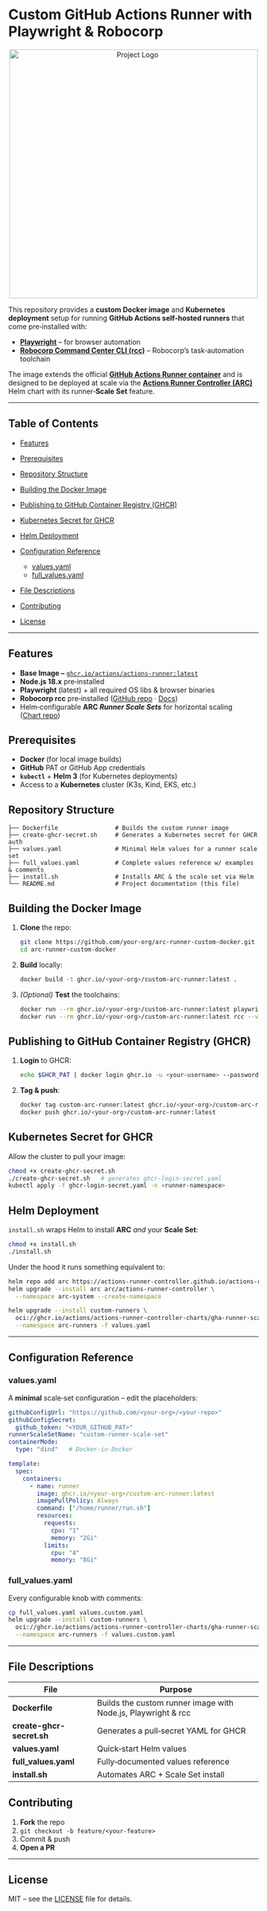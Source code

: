 # Custom GitHub Actions Runner with Playwright & Robocorp

<p align="center">
  <img src="assets/logo.png" alt="Project Logo" width="500" />
</p>

This repository provides a **custom Docker image** and **Kubernetes deployment** setup for running **GitHub Actions self‑hosted runners** that come pre‑installed with:

* **[Playwright](https://playwright.dev/)** – for browser automation
* **[Robocorp Command Center CLI (rcc)](https://github.com/robocorp/rcc)** – Robocorp’s task‑automation toolchain

The image extends the official **[GitHub Actions Runner container](https://github.com/actions/runner)** and is designed to be deployed at scale via the **[Actions Runner Controller (ARC)](https://github.com/actions/actions-runner-controller)** Helm chart with its runner‑**Scale Set** feature.

---

## Table of Contents

* [Features](#features)
* [Prerequisites](#prerequisites)
* [Repository Structure](#repository-structure)
* [Building the Docker Image](#building-the-docker-image)
* [Publishing to GitHub Container Registry (GHCR)](#publishing-to-github-container-registry-ghcr)
* [Kubernetes Secret for GHCR](#kubernetes-secret-for-ghcr)
* [Helm Deployment](#helm-deployment)
* [Configuration Reference](#configuration-reference)

  * [values.yaml](#valuesyaml)
  * [full\_values.yaml](#full_valuesyaml)
* [File Descriptions](#file-descriptions)
* [Contributing](#contributing)
* [License](#license)

---

## Features

* **Base Image –** [`ghcr.io/actions/actions-runner:latest`](https://github.com/actions/runner/pkgs/container/runner)
* **Node.js 18.x** pre‑installed
* **Playwright** (latest) + all required OS libs & browser binaries
* **Robocorp rcc** pre‑installed ([GitHub repo](https://github.com/robocorp/rcc) · [Docs](https://robocorp.com/docs/developer-tools/rcc))
* Helm‑configurable **ARC *Runner Scale Sets*** for horizontal scaling ([Chart repo](https://github.com/actions/actions-runner-controller-charts))

## Prerequisites

* **Docker** (for local image builds)
* **GitHub** PAT or GitHub App credentials
* **`kubectl`** + **Helm 3** (for Kubernetes deployments)
* Access to a **Kubernetes** cluster (K3s, Kind, EKS, etc.)

## Repository Structure

```text
├── Dockerfile                # Builds the custom runner image
├── create-ghcr-secret.sh     # Generates a Kubernetes secret for GHCR auth
├── values.yaml               # Minimal Helm values for a runner scale set
├── full_values.yaml          # Complete values reference w/ examples & comments
├── install.sh                # Installs ARC & the scale set via Helm
└── README.md                 # Project documentation (this file)
```

## Building the Docker Image

1. **Clone** the repo:

   ```bash
   git clone https://github.com/your-org/arc-runner-custom-docker.git
   cd arc-runner-custom-docker
   ```
2. **Build** locally:

   ```bash
   docker build -t ghcr.io/<your-org>/custom-arc-runner:latest .
   ```
3. *(Optional)* **Test** the toolchains:

   ```bash
   docker run --rm ghcr.io/<your-org>/custom-arc-runner:latest playwright --version
   docker run --rm ghcr.io/<your-org>/custom-arc-runner:latest rcc --version
   ```

## Publishing to GitHub Container Registry (GHCR)

1. **Login** to GHCR:

   ```bash
   echo $GHCR_PAT | docker login ghcr.io -u <your‑username> --password-stdin
   ```
2. **Tag & push**:

   ```bash
   docker tag custom-arc-runner:latest ghcr.io/<your-org>/custom-arc-runner:latest
   docker push ghcr.io/<your-org>/custom-arc-runner:latest
   ```

## Kubernetes Secret for GHCR

Allow the cluster to pull your image:

```bash
chmod +x create-ghcr-secret.sh
./create-ghcr-secret.sh   # generates ghcr-login-secret.yaml
kubectl apply -f ghcr-login-secret.yaml -n <runner-namespace>
```

## Helm Deployment

`install.sh` wraps Helm to install **ARC** *and* your **Scale Set**:

```bash
chmod +x install.sh
./install.sh
```

Under the hood it runs something equivalent to:

```bash
helm repo add arc https://actions-runner-controller.github.io/actions-runner-controller
helm upgrade --install arc arc/actions-runner-controller \
  --namespace arc-system --create-namespace

helm upgrade --install custom-runners \
  oci://ghcr.io/actions/actions-runner-controller-charts/gha-runner-scale-set \
  --namespace arc-runners -f values.yaml
```

---

## Configuration Reference

### values.yaml

A **minimal** scale‑set configuration – edit the placeholders:

```yaml
githubConfigUrl: "https://github.com/<your-org>/<your-repo>"
githubConfigSecret:
  github_token: "<YOUR_GITHUB_PAT>"
runnerScaleSetName: "custom-runner-scale-set"
containerMode:
  type: "dind"   # Docker‑in‑Docker

template:
  spec:
    containers:
      - name: runner
        image: ghcr.io/<your-org>/custom-arc-runner:latest
        imagePullPolicy: Always
        command: ["/home/runner/run.sh"]
        resources:
          requests:
            cpu: "1"
            memory: "2Gi"
          limits:
            cpu: "4"
            memory: "8Gi"
```

### full\_values.yaml

Every configurable knob with comments:

```bash
cp full_values.yaml values.custom.yaml
helm upgrade --install custom-runners \
  oci://ghcr.io/actions/actions-runner-controller-charts/gha-runner-scale-set \
  --namespace arc-runners -f values.custom.yaml
```

---

## File Descriptions

| File                      | Purpose                                                       |
| ------------------------- | ------------------------------------------------------------- |
| **Dockerfile**            | Builds the custom runner image with Node.js, Playwright & rcc |
| **create-ghcr-secret.sh** | Generates a pull‑secret YAML for GHCR                         |
| **values.yaml**           | Quick‑start Helm values                                       |
| **full\_values.yaml**     | Fully‑documented values reference                             |
| **install.sh**            | Automates ARC + Scale Set install                             |

## Contributing

1. **Fork** the repo
2. `git checkout -b feature/<your-feature>`
3. Commit & push
4. **Open a PR**

---

## License

MIT – see the [LICENSE](LICENSE) file for details.
